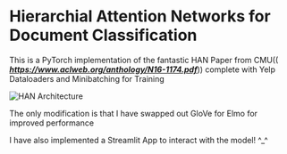 # Hierarchial Attention Networks for Document Classification

This is a PyTorch implementation of the fantastic HAN Paper from CMU(( ***https://www.aclweb.org/anthology/N16-1174.pdf***)) 
complete with Yelp Dataloaders and Minibatching for Training

![HAN Architecture]("./han_model_architecture.png")

The only modification is that I have swapped out GloVe for Elmo for improved performance


I have also implemented a Streamlit App to interact with the model! ^_^